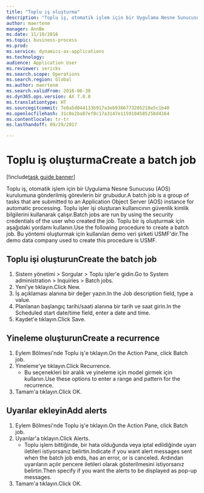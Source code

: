 ```yaml
--- 
title: "Toplu iş oluşturma"
description: "Toplu iş, otomatik işlem için bir Uygulama Nesne Sunucusu (AOS) kurulumuna gönderilmiş görevlerin bir grubudur."
author: maertenm
manager: AnnBe
ms.date: 11/10/2016
ms.topic: business-process
ms.prod: 
ms.service: dynamics-ax-applications
ms.technology: 
audience: Application User
ms.reviewer: sericks
ms.search.scope: Operations
ms.search.region: Global
ms.author: maertenm
ms.search.validFrom: 2016-06-30
ms.dyn365.ops.version: AX 7.0.0
ms.translationtype: HT
ms.sourcegitcommit: 7e0a5d044133b917a3eb9386773205218e5c1b40
ms.openlocfilehash: 31c8e2ba87ef8c17a3147e1159104585258d4164
ms.contentlocale: tr-tr
ms.lasthandoff: 09/29/2017

---
```

# <a name="create-a-batch-job"></a><span data-ttu-id="95b46-103">Toplu iş oluşturma</span><span class="sxs-lookup"><span data-stu-id="95b46-103">Create a batch job</span></span>

[!include[task guide banner](../../includes/task-guide-banner.md)]

<span data-ttu-id="95b46-104">Toplu iş, otomatik işlem için bir Uygulama Nesne Sunucusu (AOS) kurulumuna gönderilmiş görevlerin bir grubudur.</span><span class="sxs-lookup"><span data-stu-id="95b46-104">A batch job is a group of tasks that are submitted to an Application Object Server (AOS) instance for automatic processing.</span></span> <span data-ttu-id="95b46-105">Toplu işler işi oluşturan kullanıcının güvenlik kimlik bilgilerini kullanarak çalışır.</span><span class="sxs-lookup"><span data-stu-id="95b46-105">Batch jobs are run by using the security credentials of the user who created the job.</span></span> <span data-ttu-id="95b46-106">Toplu bir iş oluşturmak için aşağıdaki yordamı kullanın.</span><span class="sxs-lookup"><span data-stu-id="95b46-106">Use the following procedure to create a batch job.</span></span> <span data-ttu-id="95b46-107">Bu yöntemi oluşturmak için kullanılan demo veri şirketi USMF'dir.</span><span class="sxs-lookup"><span data-stu-id="95b46-107">The demo data company used to create this procedure is USMF.</span></span>


## <a name="create-the-batch-job"></a><span data-ttu-id="95b46-108">Toplu işi oluşturun</span><span class="sxs-lookup"><span data-stu-id="95b46-108">Create the batch job</span></span>
1. <span data-ttu-id="95b46-109">Sistem yönetimi > Sorgular > Toplu işler'e gidin.</span><span class="sxs-lookup"><span data-stu-id="95b46-109">Go to System administration > Inquiries > Batch jobs.</span></span>
2. <span data-ttu-id="95b46-110">Yeni'ye tıklayın.</span><span class="sxs-lookup"><span data-stu-id="95b46-110">Click New.</span></span>
3. <span data-ttu-id="95b46-111">İş açıklaması alanına bir değer yazın.</span><span class="sxs-lookup"><span data-stu-id="95b46-111">In the Job description field, type a value.</span></span>
4. <span data-ttu-id="95b46-112">Planlanan başlangıç tarihi/saati alanına bir tarih ve saat girin.</span><span class="sxs-lookup"><span data-stu-id="95b46-112">In the Scheduled start date/time field, enter a date and time.</span></span>
5. <span data-ttu-id="95b46-113">Kaydet'e tıklayın.</span><span class="sxs-lookup"><span data-stu-id="95b46-113">Click Save.</span></span>

## <a name="create-a-recurrence"></a><span data-ttu-id="95b46-114">Yineleme oluşturun</span><span class="sxs-lookup"><span data-stu-id="95b46-114">Create a recurrence</span></span>
1. <span data-ttu-id="95b46-115">Eylem Bölmesi'nde Toplu iş'e tıklayın.</span><span class="sxs-lookup"><span data-stu-id="95b46-115">On the Action Pane, click Batch job.</span></span>
2. <span data-ttu-id="95b46-116">Yineleme'ye tıklayın.</span><span class="sxs-lookup"><span data-stu-id="95b46-116">Click Recurrence.</span></span>
    * <span data-ttu-id="95b46-117">Bu seçenekleri bir aralık ve yineleme için model girmek için kullanın.</span><span class="sxs-lookup"><span data-stu-id="95b46-117">Use these options to enter a range and pattern for the recurrence.</span></span>  
3. <span data-ttu-id="95b46-118">Tamam'a tıklayın.</span><span class="sxs-lookup"><span data-stu-id="95b46-118">Click OK.</span></span>

## <a name="add-alerts"></a><span data-ttu-id="95b46-119">Uyarılar ekleyin</span><span class="sxs-lookup"><span data-stu-id="95b46-119">Add alerts</span></span>
1. <span data-ttu-id="95b46-120">Eylem Bölmesi'nde Toplu iş'e tıklayın.</span><span class="sxs-lookup"><span data-stu-id="95b46-120">On the Action Pane, click Batch job.</span></span>
2. <span data-ttu-id="95b46-121">Uyarılar'a tıklayın.</span><span class="sxs-lookup"><span data-stu-id="95b46-121">Click Alerts.</span></span>
    * <span data-ttu-id="95b46-122">Toplu işlem bittiğinde, bir hata olduğunda veya iptal edildiğinde uyarı iletileri istiyorsanız belirtin.</span><span class="sxs-lookup"><span data-stu-id="95b46-122">Indicate if you want alert messages sent when the batch job ends, has an error, or is canceled.</span></span> <span data-ttu-id="95b46-123">Ardından uyarıların açılır pencere iletileri olarak gösterilmesini istiyorsanız belirtin.</span><span class="sxs-lookup"><span data-stu-id="95b46-123">Then specify if you want the alerts to be displayed as pop-up messages.</span></span>   
3. <span data-ttu-id="95b46-124">Tamam'a tıklayın.</span><span class="sxs-lookup"><span data-stu-id="95b46-124">Click OK.</span></span>


